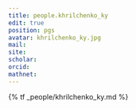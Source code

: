 ```yaml
---
title: people.khrilchenko_ky
edit: true
position: pgs
avatar: khrilchenko_ky.jpg
mail:
site:
scholar:
orcid:
mathnet:
---
```


{% tf _people/khrilchenko_ky.md %}
